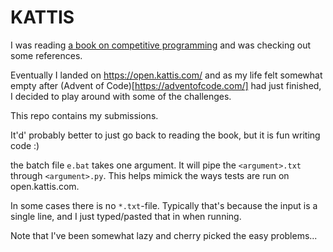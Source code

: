 # KATTIS

I was reading [a book on competitive programming](https://www.amazon.com/Competitive-Programming-3rd-Steven-Halim/dp/B00FG8MNN8) and was checking out some references.

Eventually I landed on https://open.kattis.com/ and as my life felt somewhat empty after (Advent of Code)[https://adventofcode.com/] had just finished, I decided to play around with some of the challenges.

This repo contains my submissions.

It'd' probably better to just go back to reading the book, but it is fun writing code :)

the batch file `e.bat` takes one argument. It will pipe the `<argument>.txt` through `<argument>.py`.
This helps mimick the ways tests are run on open.kattis.com.

In some cases there is no `*.txt`-file. Typically that's because the input is a single line, and I just typed/pasted that in when running.

Note that I've been somewhat lazy and cherry picked the easy problems...
